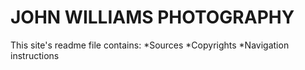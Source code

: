 # JOHN WILLIAMS PHOTOGRAPHY
This site's readme file contains:
*Sources
*Copyrights
*Navigation instructions
